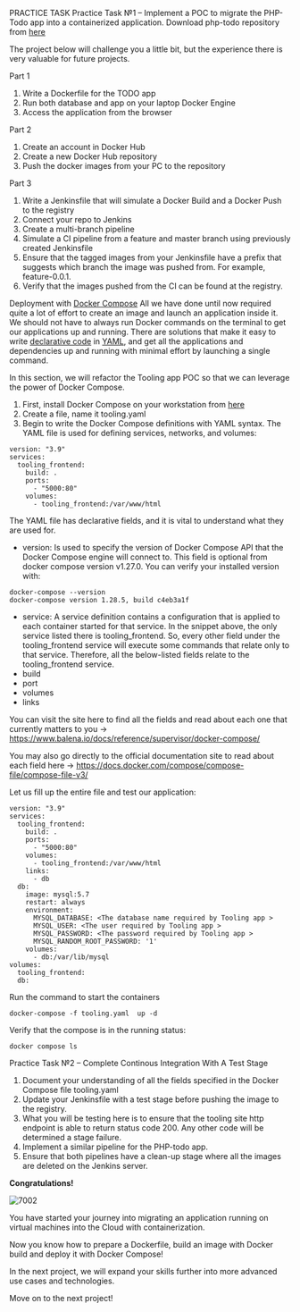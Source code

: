 PRACTICE TASK
Practice Task №1 – Implement a POC to migrate the PHP-Todo app into a containerized application.
Download php-todo repository from [here](https://github.com/darey-devops/php-todo)

The project below will challenge you a little bit, but the experience there is very valuable for future projects.

Part 1
1. Write a Dockerfile for the TODO app
2. Run both database and app on your laptop Docker Engine
3. Access the application from the browser

Part 2
1. Create an account in Docker Hub
2. Create a new Docker Hub repository
3. Push the docker images from your PC to the repository

Part 3
1. Write a Jenkinsfile that will simulate a Docker Build and a Docker Push to the registry
2. Connect your repo to Jenkins
3. Create a multi-branch pipeline
4. Simulate a CI pipeline from a feature and master branch using previously created Jenkinsfile
5. Ensure that the tagged images from your Jenkinsfile have a prefix that suggests which branch the image was pushed from. 
For example, feature-0.0.1.
6. Verify that the images pushed from the CI can be found at the registry.


Deployment with [Docker Compose](https://docs.docker.com/compose/)
All we have done until now required quite a lot of effort to create an image and launch an application inside it. We should not have
to always run Docker commands on the terminal to get our applications up and running. There are solutions that make it easy to write 
[declarative code](https://en.wikipedia.org/wiki/Declarative_programming) in [YAML](https://en.wikipedia.org/wiki/YAML), and get all
the applications and dependencies up and running with minimal effort by launching a single command.

In this section, we will refactor the Tooling app POC so that we can leverage the power of Docker Compose.

1. First, install Docker Compose on your workstation from [here](https://docs.docker.com/compose/install/)
2. Create a file, name it tooling.yaml
3. Begin to write the Docker Compose definitions with YAML syntax. The YAML file is used for defining services, networks, and volumes:

```
version: "3.9"
services:
  tooling_frontend:
    build: .
    ports:
      - "5000:80"
    volumes:
      - tooling_frontend:/var/www/html
```

The YAML file has declarative fields, and it is vital to understand what they are used for.

- version: Is used to specify the version of Docker Compose API that the Docker Compose engine will connect to. This field is optional
from docker compose version v1.27.0. You can verify your installed version with:

```
docker-compose --version
docker-compose version 1.28.5, build c4eb3a1f 
```

- service: A service definition contains a configuration that is applied to each container started for that service. In the snippet 
above, the only service listed there is tooling_frontend. So, every other field under the tooling_frontend service will execute 
some commands that relate only to that service. Therefore, all the below-listed fields relate to the tooling_frontend service.
- build
- port
- volumes
- links


You can visit the site here to find all the fields and read about each one that currently matters to you 
-> https://www.balena.io/docs/reference/supervisor/docker-compose/

You may also go directly to the official documentation site to read about each field here 
-> https://docs.docker.com/compose/compose-file/compose-file-v3/

Let us fill up the entire file and test our application:



```
version: "3.9"
services:
  tooling_frontend:
    build: .
    ports:
      - "5000:80"
    volumes:
      - tooling_frontend:/var/www/html
    links:
      - db
  db:
    image: mysql:5.7
    restart: always
    environment:
      MYSQL_DATABASE: <The database name required by Tooling app >
      MYSQL_USER: <The user required by Tooling app >
      MYSQL_PASSWORD: <The password required by Tooling app >
      MYSQL_RANDOM_ROOT_PASSWORD: '1'
    volumes:
      - db:/var/lib/mysql
volumes:
  tooling_frontend:
  db:
```

Run the command to start the containers

```
docker-compose -f tooling.yaml  up -d 
```

Verify that the compose is in the running status:

```
docker compose ls
```


Practice Task №2 – Complete Continous Integration With A Test Stage

1. Document your understanding of all the fields specified in the Docker Compose file tooling.yaml
2. Update your Jenkinsfile with a test stage before pushing the image to the registry.
3. What you will be testing here is to ensure that the tooling site http endpoint is able to return status code 200. Any other code 
will be determined a stage failure.
4. Implement a similar pipeline for the PHP-todo app.
5. Ensure that both pipelines have a clean-up stage where all the images are deleted on the Jenkins server.


**Congratulations!**


![7002](https://user-images.githubusercontent.com/85270361/210184553-603c5131-55eb-437e-9aa3-7a5d409bc644.PNG)


You have started your journey into migrating an application running on virtual machines into the Cloud with containerization.

Now you know how to prepare a Dockerfile, build an image with Docker build and deploy it with Docker Compose!

In the next project, we will expand your skills further into more advanced use cases and technologies.

Move on to the next project!